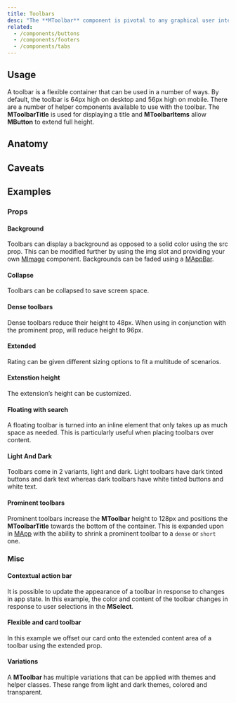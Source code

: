 ```yaml
---
title: Toolbars
desc: "The **MToolbar** component is pivotal to any graphical user interface (GUI), as it generally is the primary source of site navigation.The toolbar component works great in conjunction with [MNavigationDrawer](/components/navigation-drawers) and [MCard](/components/cards)."
related:
  - /components/buttons
  - /components/footers
  - /components/tabs
---
```


## Usage

A toolbar is a flexible container that can be used in a number of ways. By default, the toolbar is 64px high on desktop and 56px high on mobile. 
There are a number of helper components available to use with the toolbar. 
The **MToolbarTitle** is used for displaying a title and **MToolbarItems** allow **MButton** to extend full height.

<toolbars-usage></toolbars-usage>

## Anatomy

## Caveats

<masa-alerts type="warning" content="When **MButton** with `icon` prop is used inside **MToolbar** and **MAppbar**, they will automatically increase their size and apply negative margins to ensure appropriate spacing according to material design specifications.
If you choose to wrap your buttons in any container, such as `div` , you need to apply a negative margin to the container for proper alignment."></masa-alerts>

## Examples

### Props

#### Background

Toolbars can display a background as opposed to a solid color using the src prop. This can be modified further by using
the img slot and providing your own [MImage](/components/images) component. Backgrounds can be faded using
a [MAppBar](/components/app-bars).

<masa-example file="Examples.components.toolbars.Background"></masa-example>

#### Collapse

Toolbars can be collapsed to save screen space.

<masa-example file="Examples.components.toolbars.Collapse"></masa-example>

#### Dense toolbars

Dense toolbars reduce their height to 48px. When using in conjunction with the prominent prop, will reduce height to 96px.

<masa-example file="Examples.components.toolbars.DenseToolbars"></masa-example>

#### Extended

Rating can be given different sizing options to fit a multitude of scenarios.

<masa-example file="Examples.components.toolbars.Extended"></masa-example>

#### Extenstion height

The extension’s height can be customized.

<masa-example file="Examples.components.toolbars.ExtensitionHeight"></masa-example>

#### Floating with search

A floating toolbar is turned into an inline element that only takes up as much space as needed. This is particularly useful when placing toolbars over content.

<masa-example file="Examples.components.toolbars.FloatingWithSearch"></masa-example>

#### Light And Dark

Toolbars come in 2 variants, light and dark. Light toolbars have dark tinted buttons and dark text whereas dark toolbars have white tinted buttons and white text.

<masa-example file="Examples.components.toolbars.LightAndDark"></masa-example>

#### Prominent toolbars

Prominent toolbars increase the **MToolbar** height to 128px and positions the **MToolbarTitle** towards the bottom of the
container. This is expanded upon in [MApp](/components/application) with the ability to shrink a prominent toolbar
to a `dense` or `short` one.

<masa-example file="Examples.components.toolbars.ProminentToolbars"></masa-example>

### Misc

#### Contextual action bar

It is possible to update the appearance of a toolbar in response to changes in app state. In this example, the color and content of the toolbar changes in response to user selections in the **MSelect**.

<masa-example file="Examples.components.toolbars.ContextualActionBar"></masa-example>

#### Flexible and card toolbar

In this example we offset our card onto the extended content area of a toolbar using the extended prop.

<masa-example file="Examples.components.toolbars.FlexibleAndCardToolbar"></masa-example>

#### Variations

A **MToolbar** has multiple variations that can be applied with themes and helper classes. These range from light and dark themes, colored and transparent.

<masa-example file="Examples.components.toolbars.Variations"></masa-example>